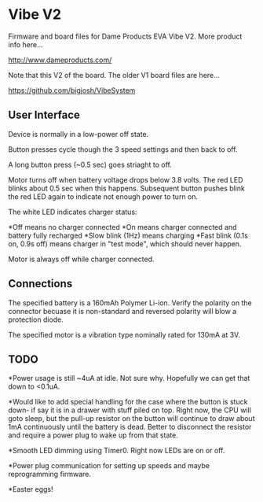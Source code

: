 Vibe V2
=======

Firmware and board files for Dame Products EVA Vibe V2. More product info here...

http://www.dameproducts.com/

Note that this V2 of the board. The older V1 board files are here...

https://github.com/bigjosh/VibeSystem

User Interface
--------------
Device is normally in a low-power off state.

Button presses cycle though the 3 speed settings and then back to off.

A long button press (~0.5 sec) goes striaght to off.

Motor turns off when battery voltage drops below 3.8 volts. The red LED blinks about 0.5 sec when this happens. Subsequent button pushes blink the red LED again to indicate not enough power to turn on. 

The white LED indicates charger status: 

*Off means no charger connected
*On means charger connected and battery fully recharged
*Slow blink (1Hz) means charging
*Fast blink (0.1s on, 0.9s off) means charger in "test mode", which should never happen.

Motor is always off while charger connected. 


Connections
-----------
The specified battery is a 160mAh Polymer Li-ion. Verify the polarity on the connector becuase it is non-standard and reversed polarity will blow a protection diode. 

The specified motor is a vibration type nominally rated for 130mA at 3V.

TODO
----
*Power usage is still ~4uA at idle. Not sure why. Hopefully we can get that down to <0.1uA.

*Would like to add special handling for the case where the button is stuck down- if say it is in a drawer with stuff piled on top. Right now, the CPU will goto sleep, but the pull-up resistor on the button will continue to draw about 1mA continuously until the battery is dead. Better to disconnect the resistor and require a power plug to wake up from that state. 

*Smooth LED dimming using Timer0. Right now LEDs are on or off.

*Power plug communication for setting up speeds and maybe reprogramming firmware.

*Easter eggs!




